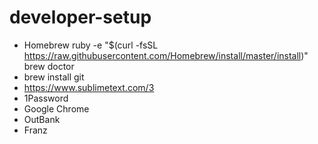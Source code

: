 # developer-setup


  - Homebrew
    ruby -e "$(curl -fsSL https://raw.githubusercontent.com/Homebrew/install/master/install)"
    brew doctor
  - brew install git
  - https://www.sublimetext.com/3
  - 1Password
  - Google Chrome
  - OutBank
  - Franz


  
